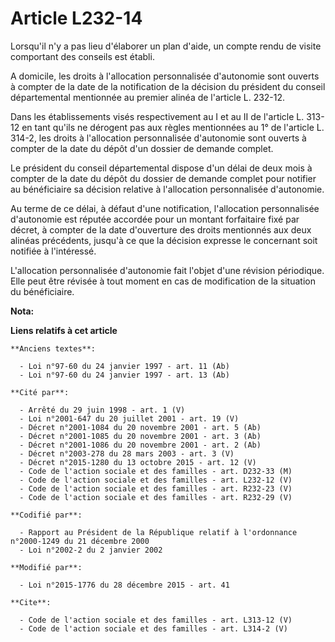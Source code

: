 # Article L232-14

Lorsqu'il n'y a pas lieu d'élaborer un plan d'aide, un compte rendu de visite comportant des conseils est établi. 

A domicile, les droits à l'allocation personnalisée d'autonomie sont ouverts à compter de la date de la notification de la
décision du président du conseil départemental mentionnée au premier alinéa de l'article L. 232-12. 

Dans les établissements visés respectivement au I et au II de l'article L. 313-12 en tant qu'ils ne dérogent pas aux règles
mentionnées au 1° de l'article L. 314-2, les droits à l'allocation personnalisée d'autonomie sont ouverts à compter de la
date du dépôt d'un dossier de demande complet. 

Le président du conseil départemental dispose d'un délai de deux mois à compter de la date du dépôt du dossier de demande
complet pour notifier au bénéficiaire sa décision relative à l'allocation personnalisée d'autonomie. 

Au terme de ce délai, à défaut d'une notification, l'allocation personnalisée d'autonomie est réputée accordée pour un
montant forfaitaire fixé par décret, à compter de la date d'ouverture des droits mentionnés aux deux alinéas précédents,
jusqu'à ce que la décision expresse le concernant soit notifiée à l'intéressé. 

L'allocation personnalisée d'autonomie fait l'objet d'une révision périodique. Elle peut être révisée à tout moment en cas de
modification de la situation du bénéficiaire.

**Nota:**



**Liens relatifs à cet article**

	**Anciens textes**:

	  - Loi n°97-60 du 24 janvier 1997 - art. 11 (Ab)
	  - Loi n°97-60 du 24 janvier 1997 - art. 13 (Ab)

	**Cité par**:

	  - Arrêté du 29 juin 1998 - art. 1 (V)
	  - Loi n°2001-647 du 20 juillet 2001 - art. 19 (V)
	  - Décret n°2001-1084 du 20 novembre 2001 - art. 5 (Ab)
	  - Décret n°2001-1085 du 20 novembre 2001 - art. 3 (Ab)
	  - Décret n°2001-1086 du 20 novembre 2001 - art. 2 (Ab)
	  - Décret n°2003-278 du 28 mars 2003 - art. 3 (V)
	  - Décret n°2015-1280 du 13 octobre 2015 - art. 12 (V)
	  - Code de l'action sociale et des familles - art. D232-33 (M)
	  - Code de l'action sociale et des familles - art. L232-12 (V)
	  - Code de l'action sociale et des familles - art. R232-23 (V)
	  - Code de l'action sociale et des familles - art. R232-29 (V)

	**Codifié par**:

	  - Rapport au Président de la République relatif à l'ordonnance n°2000-1249 du 21 décembre 2000
	  - Loi n°2002-2 du 2 janvier 2002

	**Modifié par**:

	  - Loi n°2015-1776 du 28 décembre 2015 - art. 41

	**Cite**:

	  - Code de l'action sociale et des familles - art. L313-12 (V)
	  - Code de l'action sociale et des familles - art. L314-2 (V)
